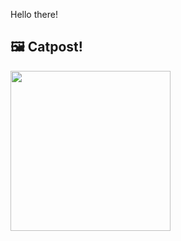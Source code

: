 Hello there!



## 🖼️ Catpost!

<sub>
    <img src="https://cdn2.thecatapi.com/images/6rr.jpg" height="256">
</sub>

